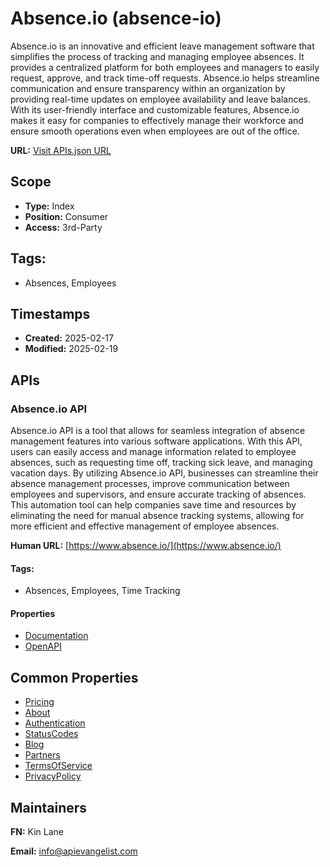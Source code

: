 # Absence.io (absence-io)
Absence.io is an innovative and efficient leave management software that simplifies the process of tracking and managing employee absences. It provides a centralized platform for both employees and managers to easily request, approve, and track time-off requests. Absence.io helps streamline communication and ensure transparency within an organization by providing real-time updates on employee availability and leave balances. With its user-friendly interface and customizable features, Absence.io makes it easy for companies to effectively manage their workforce and ensure smooth operations even when employees are out of the office.

**URL:** [Visit APIs.json URL](https://raw.githubusercontent.com/api-evangelist/absence-io/refs/heads/main/apis.yml)

## Scope

- **Type:** Index 
- **Position:** Consumer 
- **Access:** 3rd-Party 

## Tags:

 - Absences, Employees

## Timestamps

- **Created:** 2025-02-17 
- **Modified:** 2025-02-19 

## APIs

### Absence.io API
Absence.io API is a tool that allows for seamless integration of absence management features into various software applications. With this API, users can easily access and manage information related to employee absences, such as requesting time off, tracking sick leave, and managing vacation days. By utilizing Absence.io API, businesses can streamline their absence management processes, improve communication between employees and supervisors, and ensure accurate tracking of absences. This automation tool can help companies save time and resources by eliminating the need for manual absence tracking systems, allowing for more efficient and effective management of employee absences.

**Human URL:** [https://www.absence.io/](https://www.absence.io/)


#### Tags:

 - Absences, Employees, Time Tracking

#### Properties

- [Documentation](https://docs.absence.io/)
- [OpenAPI](properties/absence-io-openapi.yml)

## Common Properties

- [Pricing](https://www.absence.io/pricing/pricing-packages/)
- [About](https://www.absence.io/about-us/)
- [Authentication](https://docs.absence.io/#authentication)
- [StatusCodes](https://docs.absence.io/#http-response-codes)
- [Blog](https://blog.absence.io/en/)
- [Partners](https://promo.absence.io/partner-program)
- [TermsOfService](https://www.absence.io/terms-and-conditions/)
- [PrivacyPolicy](https://www.absence.io/privacy-notice/)

## Maintainers

**FN:** Kin Lane

**Email:** info@apievangelist.com

